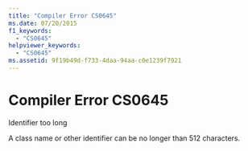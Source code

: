 ```yaml
---
title: "Compiler Error CS0645"
ms.date: 07/20/2015
f1_keywords: 
  - "CS0645"
helpviewer_keywords: 
  - "CS0645"
ms.assetid: 9f19b49d-f733-4daa-94aa-c0e1239f7921
---
```

# Compiler Error CS0645
Identifier too long  
  
 A class name or other identifier can be no longer than 512 characters.
